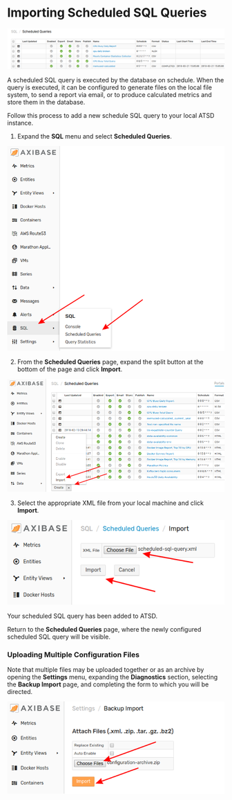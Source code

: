 # Importing Scheduled SQL Queries

![](images/sched-sql.png)

A scheduled SQL query is executed by the database on schedule. When the query is executed, it can be configured to generate files on the local file system, to send a report via email, or to produce calculated metrics and store them in the database.

Follow this process to add a new schedule SQL query to your local ATSD instance.

1. Expand the **SQL** menu and select **Scheduled Queries**.

![](images/sql-schd.png)

2. From the **Scheduled Queries** page, expand the split button at the bottom of the page and click **Import**.

![](images/sql-split-import.png)

3. Select the appropriate XML file from your local machine and click **Import**.

![](images/import-sql.png)

Your scheduled SQL query has been added to ATSD. 

Return to the **Scheduled Queries** page, where the newly configured scheduled SQL query will be visible.

### Uploading Multiple Configuration Files

Note that multiple files may be uploaded together or as an archive by opening the **Settings** menu, expanding the **Diagnostics** section, selecting the **Backup Import** page, and completing the form to which you will be directed.

![](images/backup-import.png)
